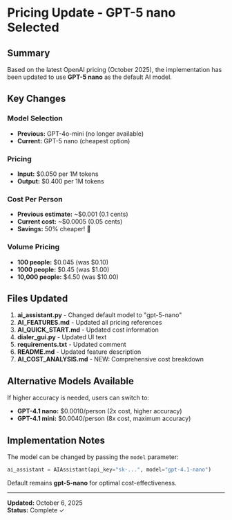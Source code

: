 # Pricing Update - GPT-5 nano Selected

## Summary

Based on the latest OpenAI pricing (October 2025), the implementation has been updated to use **GPT-5 nano** as the default AI model.

## Key Changes

### Model Selection
- **Previous:** GPT-4o-mini (no longer available)
- **Current:** GPT-5 nano (cheapest option)

### Pricing
- **Input:** $0.050 per 1M tokens
- **Output:** $0.400 per 1M tokens

### Cost Per Person
- **Previous estimate:** ~$0.001 (0.1 cents)
- **Current cost:** ~$0.0005 (0.05 cents)
- **Savings:** 50% cheaper! 🎉

### Volume Pricing
- **100 people:** $0.045 (was $0.10)
- **1000 people:** $0.45 (was $1.00)
- **10,000 people:** $4.50 (was $10.00)

## Files Updated

1. **ai_assistant.py** - Changed default model to "gpt-5-nano"
2. **AI_FEATURES.md** - Updated all pricing references
3. **AI_QUICK_START.md** - Updated cost information
4. **dialer_gui.py** - Updated UI text
5. **requirements.txt** - Updated comment
6. **README.md** - Updated feature description
7. **AI_COST_ANALYSIS.md** - NEW: Comprehensive cost breakdown

## Alternative Models Available

If higher accuracy is needed, users can switch to:
- **GPT-4.1 nano:** $0.0010/person (2x cost, higher accuracy)
- **GPT-4.1 mini:** $0.0040/person (8x cost, maximum accuracy)

## Implementation Notes

The model can be changed by passing the `model` parameter:
```python
ai_assistant = AIAssistant(api_key="sk-...", model="gpt-4.1-nano")
```

Default remains **gpt-5-nano** for optimal cost-effectiveness.

---

**Updated:** October 6, 2025  
**Status:** Complete ✓  
